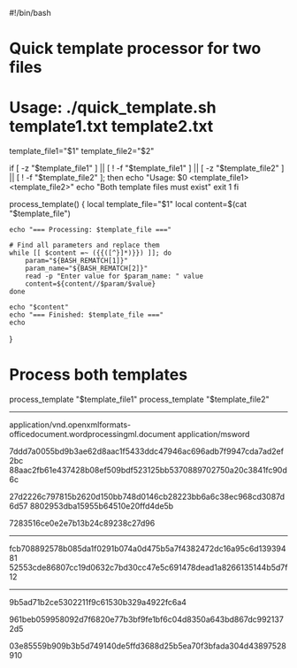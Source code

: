 #!/bin/bash

# Quick template processor for two files
# Usage: ./quick_template.sh template1.txt template2.txt

template_file1="$1"
template_file2="$2"

if [ -z "$template_file1" ] || [ ! -f "$template_file1" ] || [ -z "$template_file2" ] || [ ! -f "$template_file2" ]; then
    echo "Usage: $0 <template_file1> <template_file2>"
    echo "Both template files must exist"
    exit 1
fi

process_template() {
    local template_file="$1"
    local content=$(cat "$template_file")
    
    echo "=== Processing: $template_file ==="
    
    # Find all parameters and replace them
    while [[ $content =~ ({{([^}]*)}}) ]]; do
        param="${BASH_REMATCH[1]}"
        param_name="${BASH_REMATCH[2]}"
        read -p "Enter value for $param_name: " value
        content=${content//$param/$value}
    done
    
    echo "$content"
    echo "=== Finished: $template_file ==="
    echo
}

# Process both templates
process_template "$template_file1"
process_template "$template_file2"



---


application/vnd.openxmlformats-officedocument.wordprocessingml.document
application/msword





7ddd7a0055bd9b3ae62d8aac1f5433ddc47946ac696adb7f9947cda7ad2ef2bc
88aac2fb61e437428b08ef509bdf523125bb5370889702750a20c3841fc90d6c


27d2226c797815b2620d150bb748d0146cb28223bb6a6c38ec968cd3087d6d57
8802953dba15955b64510e20ffd4de5b


7283516ce0e2e7b13b24c89238c27d96



---
fcb708892578b085da1f0291b074a0d475b5a7f4382472dc16a95c6d13939481
52553cde86807cc19d0632c7bd30cc47e5c691478dead1a8266135144b5d7f12


---

9b5ad71b2ce5302211f9c61530b329a4922fc6a4


961beb059958092d7f6820e77b3bf9fe1bf6c04d8350a643bd867dc9921372d5

03e85559b909b3b5d749140de5ffd3688d25b5ea70f3bfada304d43897528910

